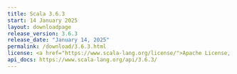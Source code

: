 ```yaml
---
title: Scala 3.6.3
start: 14 January 2025
layout: downloadpage
release_version: 3.6.3
release_date: "January 14, 2025"
permalink: /download/3.6.3.html
license: <a href="https://www.scala-lang.org/license/">Apache License, Version 2.0</a>
api_docs: https://www.scala-lang.org/api/3.6.3/
---
```

